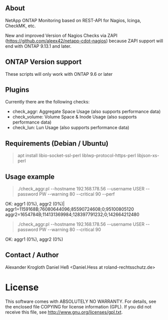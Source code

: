 ## About 
NetApp ONTAP Monitoring based on REST-API for Nagios, Icinga, CheckMK, etc.

New and improved Version of Nagios Checks via ZAPI (https://github.com/aleex42/netapp-cdot-nagios) because ZAPI support will end with ONTAP 9.13.1 and later.

## ONTAP Version support

These scripts will only work with ONTAP 9.6 or later

## Plugins

Currently there are the following checks:

* check_aggr: Aggregate Space Usage (also supports performance data)
* check_volume: Volume Space & Inode Usage (also supports performance data)
* check_lun: Lun Usage (also supports performance data)

## Requirements (Debian / Ubuntu)

> apt install libio-socket-ssl-perl liblwp-protocol-https-perl libjson-xs-perl

## Usage example

> ./check_aggr.pl --hostname 192.168.178.56 --username USER --password PW --warning 80 --critical 90 --perf

OK: aggr1 (0%), aggr2 (0%)| aggr1=1159168B;76080644096;85590724608;0;95100805120 aggr2=1654784B;114131369984;128397791232;0;142664212480

> ./check_aggr.pl --hostname 192.168.178.56 --username USER --password PW --warning 80 --critical 90

OK: aggr1 (0%), aggr2 (0%)


## Contact / Author

Alexander Krogloth <git at krogloth.de>
Daniel Heß <Daniel.Hess at roland-rechtsschutz.de>

# License

This software comes with ABSOLUTELY NO WARRANTY. For details, see
the enclosed file COPYING for license information (GPL). If you
did not receive this file, see http://www.gnu.org/licenses/gpl.txt.
